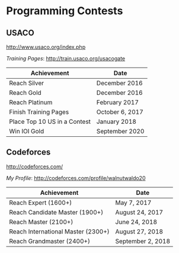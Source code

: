 # Programming Contests

## USACO
http://www.usaco.org/index.php

_Training Pages_: http://train.usaco.org/usacogate

| Achievement        | Date            |
| ------------------ | --------------- |
| Reach Silver  | December 2016     |
| Reach Gold      | December 2016      |
| Reach Platinum | February 2017 |
| Finish Training Pages | October 6, 2017 |
| Place Top 10 US in a Contest | January 2018 |
| Win IOI Gold | September 2020 |

## Codeforces
 http://codeforces.com/

_My Profile_: http://codeforces.com/profile/walnutwaldo20

| Achievement        | Date            |
| ------------------ | --------------- |
| Reach Expert (1600+)  | May 7, 2017     |
| Reach Candidate Master (1900+)      | August 24, 2017      |
| Reach Master (2100+) | June 24, 2018 |
| Reach International Master (2300+) | August 27, 2018 |
| Reach Grandmaster (2400+) | September 2, 2018 |
